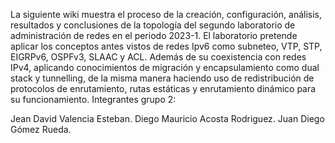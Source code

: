 La siguiente wiki muestra el proceso de la creación, configuración, análisis, resultados y conclusiones de la topología del segundo laboratorio de administración de redes en el periodo 2023-1. El laboratorio pretende aplicar los conceptos antes vistos de redes Ipv6 como subneteo, VTP, STP, EIGRPv6, OSPFv3, SLAAC y ACL. Además de su coexistencia con redes IPv4, aplicando conocimientos de migración y encapsulamiento como dual stack y tunnelling, de la misma manera haciendo uso de redistribución de protocolos de enrutamiento, rutas estáticas y enrutamiento dinámico para su funcionamiento.
Integrantes grupo 2:

Jean David Valencia Esteban.
Diego Mauricio Acosta Rodriguez.
Juan Diego Gómez Rueda.